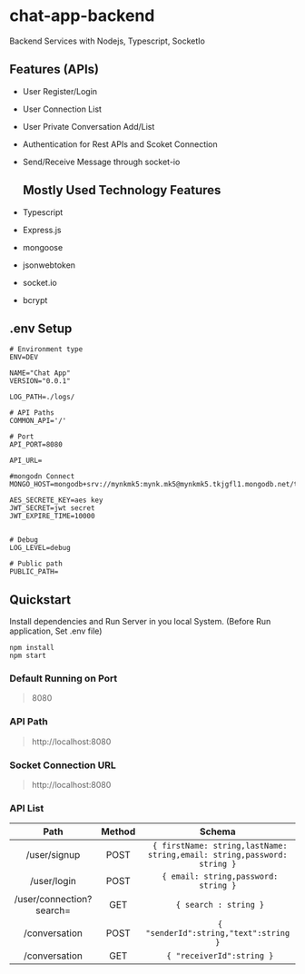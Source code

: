 # chat-app-backend
Backend Services with Nodejs, Typescript, SocketIo

## Features (APIs)
- User Register/Login
- User Connection List
- User Private Conversation Add/List
- Authentication for Rest APIs and Scoket Connection
- Send/Receive Message through socket-io

  ## Mostly Used Technology Features
- Typescript
- Express.js
- mongoose
- jsonwebtoken
- socket.io
- bcrypt

## .env Setup

```
# Environment type
ENV=DEV

NAME="Chat App"
VERSION="0.0.1"

LOG_PATH=./logs/

# API Paths
COMMON_API='/'

# Port
API_PORT=8080

API_URL=

#mongodn Connect
MONGO_HOST=mongodb+srv://mynkmk5:mynk.mk5@mynkmk5.tkjgfl1.mongodb.net/tekzy

AES_SECRETE_KEY=aes key
JWT_SECRET=jwt secret
JWT_EXPIRE_TIME=10000


# Debug 
LOG_LEVEL=debug

# Public path
PUBLIC_PATH=

```

## Quickstart
Install dependencies and Run Server in you local System. (Before Run application, Set .env file)
```
npm install
npm start
```

### Default Running on Port
> 8080

### API Path
> http://localhost:8080

### Socket Connection URL
> http://localhost:8080

### API List
| Path | Method   | Schema   |
| :---:   | :---: | :---: |
| /user/signup | POST | ``` { firstName: string,lastName: string,email: string,password: string }``` |
| /user/login | POST | ``` { email: string,password: string }``` |
| /user/connection?search= | GET | ``` { search : string }``` |
| /conversation | POST | ``` { "senderId":string,"text":string }``` |
| /conversation | GET | ``` { "receiverId":string }``` |
